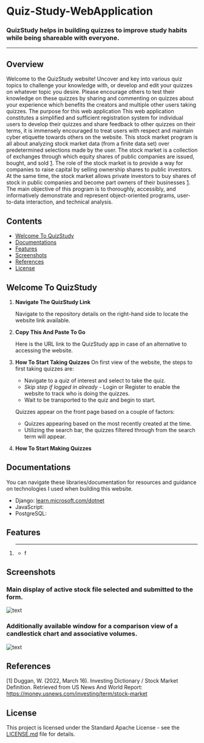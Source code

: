 # Quiz-Study-WebApplication
### QuizStudy helps in building quizzes to improve study habits while being shareable with everyone.
---
## Overview
Welcome to the QuizStudy website! Uncover and key into various quiz topics to challenge your knowledge with, or develop and edit your quizzes on whatever topic you desire. Please encourage others to test their knowledge on these quizzes by sharing and commenting on quizzes about your experience which benefits the creators and multiple other users taking quizzes. The purpose for this web application
This web application constitutes a simplified and sufficient registration system for individual users to develop their quizzes and share feedback to other quizzes on their terms, it is immensely encouraged to treat users with respect and maintain cyber etiquette towards others on the website.
This stock market program is all about analyzing stock market data (from a finite data set) over predetermined selections made by the user. The stock market is a collection of exchanges through which equity shares of public companies are issued, bought, and sold [1](#references). The role of the stock market is to provide a way for companies to raise capital by selling ownership shares to public investors. At the same time, the stock market allows private investors to buy shares of stock in public companies and become part owners of their businesses [1](#references). 
The main objective of this program is to thoroughly, accessibly, and informatively demonstrate and represent object-oriented programs, user-to-data interaction, and technical analysis.

## Contents
- [Welcome To QuizStudy](#welcome-to-quizstudy)
- [Documentations](#documentation)
- [Features](#features)
- [Screenshots](#screenshots)
- [References](#references)
- [License](#license)

## Welcome To QuizStudy
1. **Navigate The QuizStudy Link**

   Navigate to the repository details on the right-hand side to locate the website link available.
   

3. **Copy This And Paste To Go**

   Here is the URL link to the QuizStudy app in case of an alternative to accessing the website.
   

5. **How To Start Taking Quizzes**
   On first view of the website, the steps to first taking quizzes are:
    - Navigate to a quiz of interest and select to take the quiz.
    - *Skip step if logged in already* - Login or Register to enable the website to track who is doing the quizzes.
    - Wait to be transported to the quiz and begin to start.
       
   Quizzes appear on the front page based on a couple of factors:
    -  Quizzes appearing based on the most recently created at the time.
    -  Utilizing the search bar, the quizzes filtered through from the search term will appear.

6. **How To Start Making Quizzes** 
  
  

## Documentations
You can navigate these libraries/documentation for resources and guidance on technologies I used when building this website.
  - Django: [learn.microsoft.com/dotnet](https://learn.microsoft.com/en-us/dotnet/)
  - JavaScript:
  - PostgreSQL: 

## Features
1. ****
   - f
  
## Screenshots 
### Main display of active stock file selected and submitted to the form.
![text](screenshots/Screenshot1.png)

### Additionally available window for a comparison view of a candlestick chart and associative volumes.
![text](screenshots/Screenshot2.png)

## References
[1] Duggan, W. (2022, March 16). Investing Dictionary / Stock Market Definition. Retrieved from US News And World Report: https://money.usnews.com/investing/term/stock-market

## License
This project is licensed under the Standard Apache License - see the [LICENSE.md](LICENSE.md) file for details.

